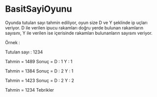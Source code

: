 # BasitSayiOyunu

Oyunda tutulan sayı tahmin ediliyor, oyun size D ve Y şeklinde ip uçları veriyor. D ile verilen ipucu rakamları doğru yerde bulunan rakamların sayısını, Y ile verilen ise içerisinde rakamları bulunanların sayısını veriyor.


Örnek :


Tutulan sayı : 1234


Tahmin = 1489 Sonuç = D : 1 Y : 1

Tahmin = 1384 Sonuç = D : 2 Y : 1

Tahmin = 1423 Sonuç = D : 2 Y : 2

Tahmin = 1234 Tebrikler

